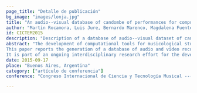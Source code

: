 ```yaml
---
page_title: "Detalle de publicación"
bg_image: "images/lonja.jpg" 
title: "An audio--visual database of candombe of performances for computational musicological studies"  
author: "Martı́n Rocamora, Luis Jure, Bernardo Marenco, Magdalena Fuentes, Florencia Lanzaro y Alvaro Gómez"  
id: CICTEM2015
description: "Description of a database of audio--visual dataset of candombe drumming performances, for research and documentation purposes."  
abstract: "The development of computational tools for musicological studies and musical analysis has been a very active area of research in recent years. Some of these tools operate on symbolic representations of music, while others process the audio from a recorded performance. In both cases, an annotated dataset representative of the corpus under study is essential for the research.
This paper reports the generation of a database of audio and video recordings of Candombe performances, including detailed descriptions of the process of curation and production, technical aspects, musical content, and annotations.
It is part of an ongoing interdisciplinary research effort for the development of tools for computer-aided music analysis. This encompasses several research problems concerning the development of technologies capable of extracting musically meaningful information from a recorded performance. A significant part of the recordings and annotations is being released for the research community. Apart from its research purposes, the database has also a very important documentary value."  
date: 2015-09-17  
place: "Buenos Aires, Argentina"  
category: ["artículo de conferencia"]  
conference: "Congreso Internacional de Ciencia y Tecnología Musical --- CICTeM 2015"  

---
```


